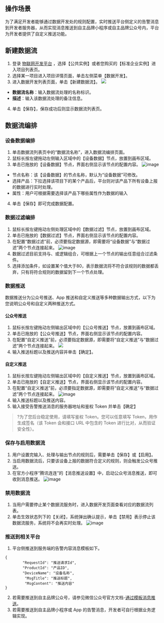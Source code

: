 ## 操作场景

为了满足开发者能够通过数据开发处的规则配置，实时推送平台侧定义的告警消息到开发者服务器，从而实现消息推送到自主品牌小程序或自主品牌公众号内，平台为开发者提供了自定义推送功能。


## 新建数据流

1. 登录 [物联网开发平台](https://console.cloud.tencent.com/iotexplorer) ，选择【公共实例】或者您购买的【标准企业实例】进入项目列表页。
2. 选择某一项目进入项目详情页面，单击左侧菜单【数据开发】。
3. 进入数据开发列表页面，单击【新建数据流】。
   ![](https://main.qcloudimg.com/raw/70a877bf9956f7a84a8f104bae31aff5.png)
 - **数据流名称**：输入数据流处理的名称标识。
  - **描述**：输入该数据流处理的备注信息。  
4. 单击【保存】，保存成功后则显示数据流列表页。

## 数据流编排

### 设备数据编排

1. 单击数据流列表页中的“数据流名称”，进入数据流编排页面。
2. 鼠标长按左键拖动左侧输入区域中的【设备数据】节点，放置到画布区域。
3. 单击已拖放的【设备数据】节点，界面右侧显示该节点的配置内容。
   ![image](https://main.qcloudimg.com/raw/72d7de45eb52c8addeb3a783907cfb5b.png)
 - 节点名称：该【设备数据】的节点名称，默认为“设备数据”可修改。
 - 选择产品：下拉选择该项目下的某个产品后，平台则对该产品下所有设备上报的数据进行实时处理。
 - 属性：用户可根据需要选择该产品下哪些属性作为数据的输入
4. 单击【保存】即可完成数据配置。


### 数据过滤编排

1. 鼠标长按左键拖动左侧处理区域中的【数据过滤】节点，放置到画布区域。
2. 单击已拖放的【数据过滤】节点，界面右侧显示该节点的配置内容。
3. 在配置“数据过滤”前，必须要指定数据源，即需要将“设备数据”与“数据过滤”两个节点连接起来。
   ![image](https://main.qcloudimg.com/raw/00ff20688400e9739b5c957ba81a2a73.png)
4. 数据过滤目前支持与、或逻辑组合，可根据上一个节点的输出任意组合过滤条件。
5. 选择添加条件，如设置某个值大于80，表示数据流将不符合该规则的数据都丢弃，只有将符合规则的数据留到下一个节点处理。


### 数据推送

数据推送分为公众号推送、App 推送和自定义推送等多种数据输出方式，以下为您说明公众号和自定义两种推送方式。

#### 公众号推送
1. 鼠标长按左键拖动左侧输出区域中的【公众号推送】节点，放置到画布区域。
2. 单击已拖放的【公众号推送】节点，界面右侧显示该节点的配置内容。
3. 在配置“自定义推送”前，必须要指定数据源，即需要将“自定义推送”与“数据过滤”两个节点连接起来。
![](https://main.qcloudimg.com/raw/3e607f858d43fbb651d5608cb2f9308c.jpg)
4. 输入推送标题以及推送内容并单击【确定】。

#### 自定义推送

1. 鼠标长按左键拖动左侧输出区域中的【自定义推送】节点，放置到画布区域。
2. 单击已拖放的【自定义推送】节点，界面右侧显示该节点的配置内容。
3. 在配置“自定义推送”前，必须要指定数据源，即需要将“自定义推送”与“数据过滤”两个节点连接起来。
   ![image](https://main.qcloudimg.com/raw/656aea281b527fd177ec654714c5a74b.png)
4. 输入推送标题以及推送内容。
5. 输入接受告警推送消息的服务器地址和鉴权 Token 并单击【确定】

>?为了您后台稳定使用，请填写鉴权 Token。您可以任意填写 Token，用作生成签名（该 Token 会和接口 URL 中包含的 Token 进行比对，从而验证安全性）。
>

### 保存与启用数据流

1. 用户设置完输入、处理与输出节点的规则后，需要单击【保存】或【启用】。
2. 当启用数据流后，只要该设备上报的数据符合定义的规则，则会触发公众号推送。
3. 在官方小程序“腾讯连连”的【消息推送设置】中，启动公众号消息推送，即可收到消息推送。
   ![image](https://main.qcloudimg.com/raw/e00f033ff03e574fd40140f5fe018621.png)

### 禁用数据流

1. 当用户需要停止某个数据流服务时，进入数据开发页面查看对应的数据流列表。
2. 单击生效状态列下的【关闭】，系统弹出确认提示，单击【禁用】表示停止该数据流服务，系统将不会再实时处理。
   ![image](https://main.qcloudimg.com/raw/51e8366f0a90e4abf8dfd449d3245d2d.png)

### 推送到相关平台

1. 平台侧推送到服务端的告警内容消息模板如下。
```
{
	 	"RequestId": "推送请求Id",
	 	"ProductId": "产品ID",
	 	"DeviceName": "设备名称",
		 "MsgTitle": "推送标题",
		 "MsgContent": "推送内容"
}
```
2. 若需要推送到自主品牌公众号，请参见微信公众号官方文档-[通过模板消息推送](https://developers.weixin.qq.com/doc/offiaccount/Message_Management/Template_Message_Interface.html#2)。
3. 若需要推送到自主品牌小程序或 App 的告警消息，开发者可自行根据业务逻辑实现。
